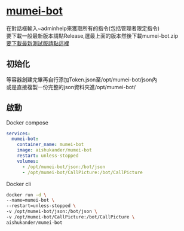 # [mumei-bot](https://discord.com/api/oauth2/authorize?client_id=999157840063242330&permissions=8&scope=applications.commands+bot)
在對話框輸入~adminhelp來獲取所有的指令(包括管理者限定指令) <br>
要下載一般最新版本請點Release,選最上面的版本然後下載mumei-bot.zip <br>
[要下載最新測試版請點這裡](https://github.com/aishukander/mumei-bot/archive/refs/heads/main.zip) <br>

## 初始化
等容器創建完畢再自行添加Token.json至/opt/mumei-bot/json內  
或是直接複製一份完整的json資料夾進/opt/mumei-bot/  

## 啟動
Docker compose <br>
```yml
services:
  mumei-bot:
    container_name: mumei-bot
    image: aishukander/mumei-bot
    restart: unless-stopped
    volumes:
      - /opt/mumei-bot/json:/bot/json
      - /opt/mumei-bot/CallPicture:/bot/CallPicture
```

Docker cli <br>
```bash
docker run -d \
--name=mumei-bot \
--restart=unless-stopped \
-v /opt/mumei-bot/json:/bot/json \
-v /opt/mumei-bot/CallPicture:/bot/CallPicture \
aishukander/mumei-bot
```
